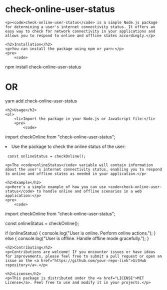 <!DOCTYPE html>
<html>
<head>
    <title>check-online-user-status README</title>
</head>
<body>
    <h1>check-online-user-status</h1>

    <p><code>check-online-user-status</code> is a simple Node.js package for determining a user's internet connectivity status. It offers an easy way to check for network connectivity in your applications and allows you to respond to online and offline states accordingly.</p>

    <h2>Installation</h2>
    <p>You can install the package using npm or yarn:</p>
    <pre>
        <code>
npm install check-online-user-status
# OR
yarn add check-online-user-status
        </code>
    </pre>

    <h2>Usage</h2>
    <ol>
        <li>Import the package in your Node.js or JavaScript file:</li>
        <pre>
            <code>
import checkOnline from "check-online-user-status";
            </code>
        </pre>
        <li>Use the package to check the online status of the user:</li>
        <pre>
            <code>
const onlineStatus = checkOnline();
            </code>
        </pre>
    </ol>

    <p>The <code>onlineStatus</code> variable will contain information about the user's internet connectivity status, enabling you to respond to online and offline states as needed in your application.</p>

    <h2>Example</h2>
    <p>Here's a simple example of how you can use <code>check-online-user-status</code> to handle online and offline scenarios in a web application:</p>
    <pre>
        <code>
import checkOnline from "check-online-user-status";

const onlineStatus = checkOnline();

if (onlineStatus) {
    console.log("User is online. Perform online actions.");
} else {
    console.log("User is offline. Handle offline mode gracefully.");
}
        </code>
    </pre>

    <h2>Contributing</h2>
    <p>Contributions are welcome! If you encounter issues or have ideas for improvements, please feel free to submit a pull request or open an issue on the <a href="https://github.com/your-repo-link">GitHub repository</a>.</p>

    <h2>License</h2>
    <p>This package is distributed under the <a href="LICENSE">MIT License</a>. Feel free to use and modify it in your projects.</p>
</body>
</html>

